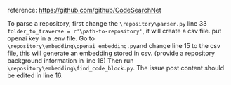 reference: https://github.com/github/CodeSearchNet


To parse a repository, first change the `\repository\parser.py` line 33 `folder_to_traverse = r'\path-to-repository'`, it will create a csv file.
put openai key in a .env file. Go to `\repository\embedding\openai_embedding.py`and change line 15 to the csv file, this will generate an embedding stored in csv. (provide a repository background information in line 18)
Then run `\repository\embedding\find_code_block.py`. The issue post content should be edited in line 16.